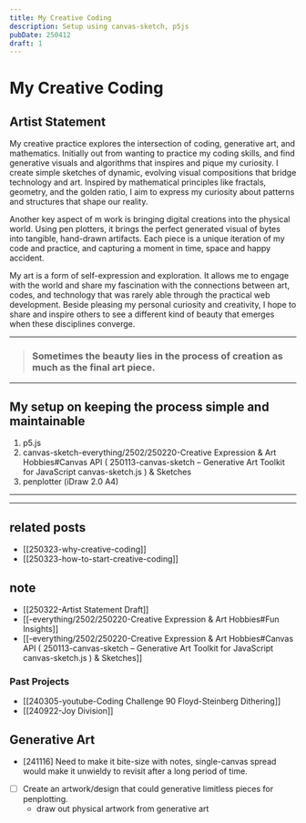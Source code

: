 ```yaml
---
title: My Creative Coding
description: Setup using canvas-sketch, p5js
pubDate: 250412
draft: 1
---
```


# My Creative Coding

## Artist Statement

My creative practice explores the intersection of coding, generative art, and mathematics. Initially out from wanting to practice my coding skills, and find generative visuals and algorithms that inspires and pique my curiosity. I create simple sketches of dynamic, evolving visual compositions that bridge technology and art. Inspired by mathematical principles like fractals, geometry, and the golden ratio, I aim to express my curiosity about patterns and structures that shape our reality.

Another key aspect of m work is bringing digital creations into the physical world. Using pen plotters, it brings the perfect generated visual of bytes into tangible, hand-drawn artifacts. Each piece is a unique iteration of my code and practice, and capturing a moment in time, space and happy accident.

My art is a form of self-expression and exploration. It allows me to engage with the world and share my fascination with the connections between art, codes, and technology that was rarely able through the practical web development. Beside pleasing my personal curiosity and creativity,  I hope to share and inspire others to see a different kind of beauty that emerges when these disciplines converge.

---

> ### Sometimes the beauty lies in the process of creation as much as the final art piece.

---
## My setup on keeping the process simple and maintainable

1. p5.js
2. canvas-sketch-everything/2502/250220-Creative Expression & Art Hobbies#Canvas API ( 250113-canvas-sketch – Generative Art Toolkit for JavaScript canvas-sketch.js ) & Sketches
3. penplotter (iDraw 2.0 A4)

---
---



## related posts

- [[250323-why-creative-coding]]
- [[250323-how-to-start-creative-coding]]

## note

- [[250322-Artist Statement Draft]]
- [[-everything/2502/250220-Creative Expression & Art Hobbies#Fun Insights]]
- [[-everything/2502/250220-Creative Expression & Art Hobbies#Canvas API ( 250113-canvas-sketch – Generative Art Toolkit for JavaScript canvas-sketch.js ) & Sketches]]

### Past Projects
- [[240305-youtube-Coding Challenge 90 Floyd-Steinberg Dithering]]
- [[240922-Joy Division]]

## Generative Art

- [241116] Need to make it bite-size with notes, single-canvas spread would make it unwieldy to revisit after a long period of time.
- [ ] Create an artwork/design that could generative limitless pieces for penplotting.
	- draw out physical artwork from generative art
